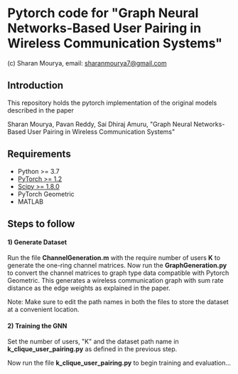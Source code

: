# Pytorch code for "Graph Neural Networks-Based User Pairing in Wireless Communication Systems"
(c) Sharan Mourya, email: sharanmourya7@gmail.com
## Introduction
This repository holds the pytorch implementation of the original models described in the paper

Sharan Mourya, Pavan Reddy, Sai Dhiraj Amuru, "Graph Neural Networks-Based User Pairing in Wireless Communication Systems"

## Requirements
- Python >= 3.7
- [PyTorch >= 1.2](https://pytorch.org/get-started/locally/)
- [Scipy >= 1.8.0](https://scipy.org/install/)
- PyTorch Geometric
- MATLAB


## Steps to follow

#### 1) Generate Dataset

Run the file **ChannelGeneration.m** with the require number of users **K** to generate the one-ring channel matrices. Now run the **GraphGeneration.py** to convert the channel matrices to graph type data compatible with Pytorch Geometric. This generates a wireless communication graph with sum rate distance as the edge weights as explained in the paper. 

Note: Make sure to edit the path names in both the files to store the dataset at a convenient location.

#### 2) Training the GNN
Set the number of users, "K" and the dataset path name in **k_clique_user_pairing.py** as defined in the previous step.

Now run the file **k_clique_user_pairing.py** to begin training and evaluation...

